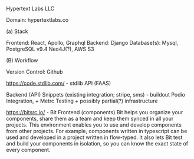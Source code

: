 Hypertext Labs LLC

Domain: hypertextlabs.co

(a) Stack 

Frontend: React, Apollo, Graphql
Backend: Django 
Database(s): Mysql, PostgreSQL v9.4 Neo4J(?), AWS S3

(B) Workflow

Version Control: Github

https://code.stdlib.com/ - stdlib API (FAAS)

Backend (API) Snippets 
(existing integration; stripe, sms) - buildout Podio Integration, + Metrc Testing + possibly partial(?) infrastructure 

https://bitsrc.io/ - Bit 
Frontend (components) Bit helps you organize your components, share them as a team and keep them synced in all your projects.
This environment enables you to use and develop components from other projects. For example, components written in typescript can be used and developed in a project written in flow-typed. It also lets Bit test and build your components in isolation, so you can know the exact state of every component.
